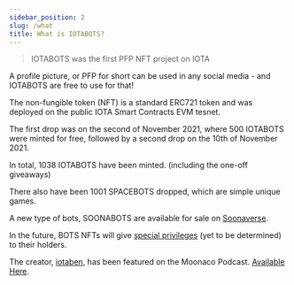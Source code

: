 ```yaml
---
sidebar_position: 2
slug: /what
title: What is IOTABOTS?
---
```


> IOTABOTS was the first PFP NFT project on IOTA

A profile picture, or PFP for short can be used in any social media - and IOTABOTS are free to use for that!

The non-fungible token (NFT) is a standard ERC721 token and was deployed on the public IOTA Smart Contracts EVM tesnet.
 
The first drop was on the second of November 2021, where 500 IOTABOTS were minted for free, followed by a second drop on the 10th of November 2021.

In total, 1038 IOTABOTS have been minted. (including the one-off giveaways)

There also have been 1001 SPACEBOTS dropped, which are simple unique games.

A new type of bots, SOONABOTS are available for sale on [Soonaverse](https://soonaverse.com/collection/0xeb47806ef8d4c908179bd05eeabc20bc3de8c81a).

In the future, BOTS NFTs will give [special privileges](https://twitter.com/iotabots/status/1498614525108490242) (yet to be determined) to their holders.

The creator, [iotaben](https://twitter.com/iotaben), has been featured on the Moonaco Podcast. [Available Here](https://open.spotify.com/episode/3VabodTvoQZocdKEpF8dUU?si=30f9431dfc3f4d67).
